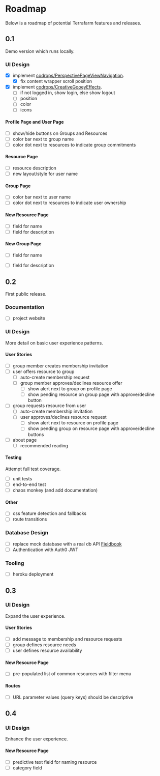 # Roadmap

Below is a roadmap of potential Terrafarm features and releases.

## 0.1

Demo version which runs locally.

### UI Design
- [x] implement [codrops/PerspectivePageViewNavigation](https://github.com/codrops/PerspectivePageViewNavigation).
  - [x] fix content wrapper scroll position
- [x] implement [codrops/CreativeGooeyEffects](https://github.com/codrops/CreativeGooeyEffects).
  - [ ] if not logged in, show login, else show logout
  - [ ] position
  - [ ] color
  - [ ] icons

#### Profile Page and User Page
- [ ] show/hide buttons on Groups and Resources
- [ ] color bar next to group name
- [ ] color dot next to resources to indicate group commitments

#### Resource Page
- [ ] resource description
- [ ] new layout/style for user name

#### Group Page
- [ ] color bar next to user name
- [ ] color dot next to resources to indicate user ownership

#### New Resource Page
- [ ] field for name
- [ ] field for description

#### New Group Page
- [ ] field for name
- [ ] field for description


## 0.2

First public release.

### Documentation
- [ ] project website

### UI Design

More detail on basic user experience patterns.

#### User Stories
- [ ] group member creates membership invitation
- [ ] user offers resource to group
  - [ ] auto-create membership request
  - [ ] group member approves/declines resource offer
    - [ ] show alert next to group on profile page
    - [ ] show pending resource on group page with approve/decline button
- [ ] group requests resource from user
  - [ ] auto-create membership invitation
  - [ ] user approves/declines resource request
    - [ ] show alert next to resource on profile page
    - [ ] show pending group on resource page with approve/decline buttons
- [ ] about page
  - [ ] recommended reading

#### Testing
Attempt full test coverage.
- [ ] unit tests
- [ ] end-to-end test
- [ ] chaos monkey (and add documentation)

#### Other
- [ ] css feature detection and fallbacks
- [ ] route transitions

### Database Design
- [ ] replace mock database with a real db API [Fieldbook](https://fieldbook.com/books)
- [ ] Authentication with Auth0 JWT

### Tooling
- [ ] heroku deployment


## 0.3

### UI Design

Expand the user experience.

#### User Stories
- [ ] add message to membership and resource requests
- [ ] group defines resource needs
- [ ] user defines resource availability

#### New Resource Page
- [ ] pre-populated list of common resources with filter menu

#### Routes
- [ ] URL parameter values (query keys) should be descriptive


## 0.4

### UI Design

Enhance the user experience.

#### New Resource Page
- [ ] predictive text field for naming resource
- [ ] category field

